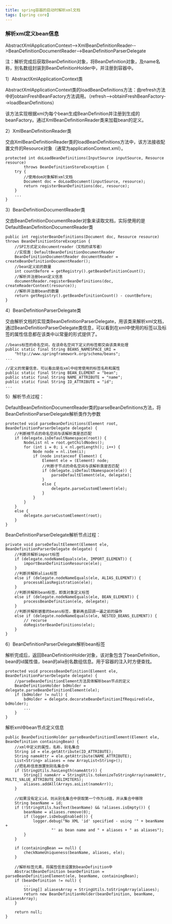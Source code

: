 ```yaml
---
title: spring容器的启动时解析xml文档
tags: [spring core]
---
```


### 解析xml定义bean信息

AbstractXmlApplicationContext-->XmlBeanDefinitionReader-->BeanDefinitionDocumentReader-->BeanDefinitionParserDelegate

注：解析完成后获取BeanDefinition对象，将BeanDefinition对象，及name名称，别名数组封装到BeanDefinitionHolder中，并注册到容器中。

1）AbstractXmlApplicationContext类

AbstractXmlApplicationContext类的loadBeanDefinitions方法：由refresh方法中的obtainFreshBeanFactory方法调用。（refresh-->obtainFreshBeanFactory-->loadBeanDefinitions）

该方法实现根据xml为每个bean生成BeanDefinition并注册到生成的beanFactory。通过XmlBeanDefinitionReader类来加载bean的定义。

2）XmlBeanDefinitionReader类

交由XmlBeanDefinitionReader类的loadBeanDefinitions方法中，该方法接收配置文件的Resource对象（通常为applicationContext.xml）。

```
protected int doLoadBeanDefinitions(InputSource inputSource, Resource resource)
        throws BeanDefinitionStoreException {
    try {
        //使用dom对象解析xml文档
        Document doc = doLoadDocument(inputSource, resource);
        return registerBeanDefinitions(doc, resource);
    }
    ...
}
```

3）BeanDefinitionDocumentReader类

交由BeanDefinitionDocumentReader对象来读取文档，实际使用的是DefaultBeanDefinitionDocumentReader类

```
public int registerBeanDefinitions(Document doc, Resource resource) throws BeanDefinitionStoreException {
    //SPI方式定义documentreader（文档的读写者）
    //实现类：DefaultBeanDefinitionDocumentReader
    BeanDefinitionDocumentReader documentReader = createBeanDefinitionDocumentReader();
    //bean定义前的数量
    int countBefore = getRegistry().getBeanDefinitionCount();
    //解析并注册bean定义信息
    documentReader.registerBeanDefinitions(doc, createReaderContext(resource));
    //解析并注册bean的数量
    return getRegistry().getBeanDefinitionCount() - countBefore;
}
```

4）BeanDefinitionParserDelegate类

交由解析文档的实现类BeanDefinitionParserDelegate，用该类来解析xml文档，通过BeanDefinitionParserDelegate类信息，可以看到在xml中使用的标签以及标签的属性信息都在该类中以常量的形式提供了。

```
//beans标签的命名空间，在该命名空间下定义的标签都交由该类来处理
public static final String BEANS_NAMESPACE_URI = 
    "http://www.springframework.org/schema/beans";
...

//定义的常量信息，可以看出是在xml中经常使用的标签名称和属性
public static final String BEAN_ELEMENT = "bean";
public static final String NAME_ATTRIBUTE = "name";
public static final String ID_ATTRIBUTE = "id";
...
```

5）解析节点过程：

DefaultBeanDefinitionDocumentReader类的parseBeanDefinitions方法，将BeanDefinitionParserDelegate解析类作为参数

```
protected void parseBeanDefinitions(Element root, BeanDefinitionParserDelegate delegate) {
    //判断根节点的命名空间与该解析类是否匹配
    if (delegate.isDefaultNamespace(root)) {
        NodeList nl = root.getChildNodes();
        for (int i = 0; i < nl.getLength(); i++) {
            Node node = nl.item(i);
            if (node instanceof Element) {
                Element ele = (Element) node;
                //判断子节点的命名空间与该解析类是否匹配
                if (delegate.isDefaultNamespace(ele)) {
                    parseDefaultElement(ele, delegate);
                }
                else {
                    delegate.parseCustomElement(ele);
                }
            }
        }
    }
    else {
        delegate.parseCustomElement(root);
    }
}
```

BeanDefinitionParserDelegate解析节点过程：

```
private void parseDefaultElement(Element ele, BeanDefinitionParserDelegate delegate) {
    //判断并解析import标签
    if (delegate.nodeNameEquals(ele, IMPORT_ELEMENT)) {
        importBeanDefinitionResource(ele);
    }
    //判断并解析alias标签
    else if (delegate.nodeNameEquals(ele, ALIAS_ELEMENT)) {
        processAliasRegistration(ele);
    }
    //判断并解析bean标签，即类对象定义标签
    else if (delegate.nodeNameEquals(ele, BEAN_ELEMENT)) {
        processBeanDefinition(ele, delegate);
    }
    //判断并解析嵌套的beans标签，重新再去回调一遍之前的操作
    else if (delegate.nodeNameEquals(ele, NESTED_BEANS_ELEMENT)) {
        // recurse
        doRegisterBeanDefinitions(ele);
    }
}
```

6）BeanDefinitionParserDelegate解析bean标签

解析完成后，返回BeanDefinitionHolder对象，该对象包含了beanDefinition，bean的id属性值，bean的alia别名数组信息。用于容器的注入时方便查找。

```
protected void processBeanDefinition(Element ele, BeanDefinitionParserDelegate delegate) {
    //parseBeanDefinitionElement方法具体解析bean节点的定义
    BeanDefinitionHolder bdHolder = delegate.parseBeanDefinitionElement(ele);
    if (bdHolder != null) {
        bdHolder = delegate.decorateBeanDefinitionIfRequired(ele, bdHolder);
        ...
    }
}
```

解析xml中bean节点定义信息

```
public BeanDefinitionHolder parseBeanDefinitionElement(Element ele, BeanDefinition containingBean) {
    //xml中定义的属性，名称，别名集合
    String id = ele.getAttribute(ID_ATTRIBUTE);
    String nameAttr = ele.getAttribute(NAME_ATTRIBUTE);
    List<String> aliases = new ArrayList<String>();
    //把名称信息放置到别名集合中
    if (StringUtils.hasLength(nameAttr)) {
        String[] nameArr = StringUtils.tokenizeToStringArray(nameAttr, MULTI_VALUE_ATTRIBUTE_DELIMITERS);
        aliases.addAll(Arrays.asList(nameArr));
    }

    //如果没有定义id，则从别名集合中获取第一个作为id值，并从集合中移除
    String beanName = id;
    if (!StringUtils.hasText(beanName) && !aliases.isEmpty()) {
        beanName = aliases.remove(0);
        if (logger.isDebugEnabled()) {
            logger.debug("No XML 'id' specified - using '" + beanName +
                    "' as bean name and " + aliases + " as aliases");
        }
    }

    if (containingBean == null) {
        checkNameUniqueness(beanName, aliases, ele);
    }

    //解析标签元素，将属性信息设置到beanDefinition中
    AbstractBeanDefinition beanDefinition = parseBeanDefinitionElement(ele, beanName, containingBean);
    if (beanDefinition != null) {
        ...
        String[] aliasesArray = StringUtils.toStringArray(aliases);
        return new BeanDefinitionHolder(beanDefinition, beanName, aliasesArray);
    }

    return null;
}
```